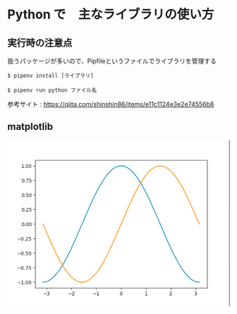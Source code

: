 # Python で　主なライブラリの使い方

## 実行時の注意点

扱うパッケージが多いので、Pipfileというファイルでライブラリを管理する

```shell
$ pipenv install [ライブラリ]

$ pipenv run python ファイル名
```

参考サイト : https://qiita.com/shinshin86/items/e11c1124e3e2e74556b8

## matplotlib

![実行時のグラフ](image.png)

